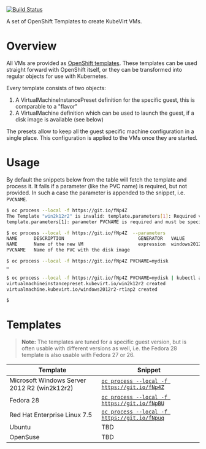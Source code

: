 [![Build Status](https://travis-ci.com/fabiand/common-templates.svg?branch=master)](https://travis-ci.com/fabiand/common-templates)

A set of OpenShift Templates to create KubeVirt VMs.

# Overview

All VMs are provided as [OpenShift templates](https://docs.okd.io/latest/dev_guide/templates.html).
These templates can be used straight forward with OpenShift itself, or they
can be transformed into regular objects for use with Kubernetes.

Every template consists of two objects:

1. A VirtualMachineInstancePreset definition for the specific guest, this is
   comparable to a "flavor"
2. A VirtualMachine definition which can be used to launch the guest, if a disk
   image is available (see below)

The presets allow to keep all the guest specific machine configuration in a
single place. This configuration is applied to the VMs once they are started.

# Usage

By default the snippets below from the table will fetch the template and
process it. It fails if a parameter (like the PVC name) is required, but not
provided. In such a case the parameter is appended to the snippet, i.e.
`PVCNAME`.

```bash
$ oc process --local -f https://git.io/fNp4Z
The Template "win2k12r2" is invalid: template.parameters[1]: Required value:
template.parameters[1]: parameter PVCNAME is required and must be specified

$ oc process --local -f https://git.io/fNp4Z  --parameters
NAME      DESCRIPTION                           GENERATOR   VALUE
NAME      Name of the new VM                    expression  windows2012r2-[a-z0-9]{6}
PVCNAME   Name of the PVC with the disk image

$ oc process --local -f https://git.io/fNp4Z PVCNAME=mydisk
…

$ oc process --local -f https://git.io/fNp4Z PVCNAME=mydisk | kubectl apply -f -
virtualmachineinstancepreset.kubevirt.io/win2k12r2 created
virtualmachine.kubevirt.io/windows2012r2-rt1ap2 created

$
```

# Templates

> **Note:** The templates are tuned for a specific guest version, but is often
> usable with different versions as well, i.e. the Fedora 28 template is also
> usable with Fedora 27 or 26.

| Template | Snippet |
|---|---|
| Microsoft Windows Server 2012 R2 (win2k12r2) | [`oc process --local -f https://git.io/fNp4Z`](templates/win2k12r2.yaml) |
| Fedora 28 | [`oc process --local -f https://git.io/fNpBU`](templates/fedora28.yaml) |
| Red Hat Enterprise Linux 7.5 | [`oc process --local -f https://git.io/fNpuq`](templates/rhel75.yaml) |
| Ubuntu | TBD |
| OpenSuse | TBD |
